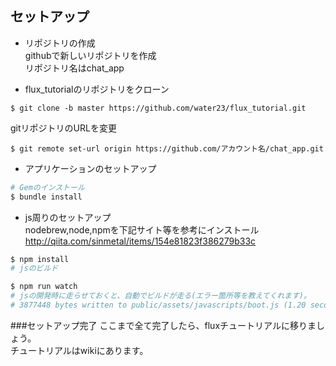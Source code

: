 セットアップ
---
* リポジトリの作成  
githubで新しいリポジトリを作成  
リポジトリ名はchat_app

* flux_tutorialのリポジトリをクローン  
```
$ git clone -b master https://github.com/water23/flux_tutorial.git
```
gitリポジトリのURLを変更  
```
$ git remote set-url origin https://github.com/アカウント名/chat_app.git
```

* アプリケーションのセットアップ  
```sh
# Gemのインストール
$ bundle install
```

* js周りのセットアップ  
nodebrew,node,npmを下記サイト等を参考にインストール  
http://qiita.com/sinmetal/items/154e81823f386279b33c  
```sh
$ npm install
# jsのビルド

$ npm run watch
# jsの開発時に走らせておくと、自動でビルドが走る(エラー箇所等を教えてくれます)。
# 3877448 bytes written to public/assets/javascripts/boot.js (1.20 seconds)のような1行が出たら成功です。
```

###セットアップ完了
ここまで全て完了したら、fluxチュートリアルに移りましょう。  
チュートリアルはwikiにあります。
